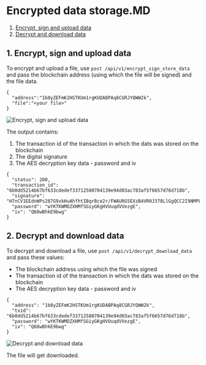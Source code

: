 # Encrypted data storage.MD

1. [Encrypt, sign and upload data](#1-encrypt-sign-and-upload-data)
2. [Decrypt and download data](#2-decrypt-and-download-data)

## 1. Encrypt, sign and upload data
To encrypt and upload a file, use `post /api/v1/encrypt_sign_store_data` and pass the blockchain address (using which the file will be signed) and the file data.
```
{
  "address":"1b8yZEFmK2HSTKUm1rgKUDABPAq8CGRJYQWW2k",
  "file":"<your file>"
}
```
![Encrypt, sign and upload data](http://www.primechaintech.com/img/api_documentation/encrypt_sign_store_data.png)

The output contains:
1. The transaction id of the transaction in which the dats was stored on the blockchain
2. The digital signature
3. The AES decryption key data - password and iv
```
{
  "status": 200,
  "transaction_id": "6b0dd5214b67bf633cdedef33712580704139e94d03ac783af5f6657d76d718b",
  "signature": "H7nCV1EEdnWPs287G9xkHuAhfhtIBqrBce2r/FWAURG5EXzB4VR0J378LlGgQCC2I9NMPLB2Uc4j8hHVNaJl2RE=",
  "password": "wYKTKWMDZXHMfSGiyGKgHVUuqdVVezgE",
  "iv": "Q68wBhkE9bwg"
}
```

## 2. Decrypt and download data
To decrypt and download a file, use `post /api/v1/decrypt_download_data` and pass these values:
* The blockchain address using which the file was signed
* The transaction id of the transaction in which the dats was stored on the blockchain
* The AES decryption key data - password and iv
```
{
  "address": "1b8yZEFmK2HSTKUm1rgKUDABPAq8CGRJYQWW2k",
  "txid": "6b0dd5214b67bf633cdedef33712580704139e94d03ac783af5f6657d76d718b",
  "password": "wYKTKWMDZXHMfSGiyGKgHVUuqdVVezgE",
  "iv": "Q68wBhkE9bwg"
}
```
![Decrypt and download data](http://www.primechaintech.com/img/api_documentation/decrypt_download_data.png)

The file will get downloaded.
